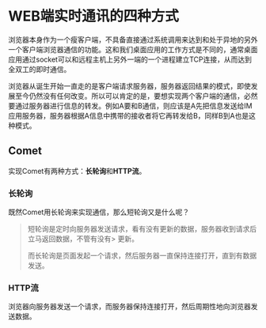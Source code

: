 # WEB端实时通讯的四种方式

浏览器本身作为一个瘦客户端，不具备直接通过系统调用来达到和处于异地的另外一个客户端浏览器通信的功能。这和我们桌面应用的工作方式是不同的，通常桌面应用通过socket可以和远程主机上另外一端的一个进程建立TCP连接，从而达到全双工的即时通信。

浏览器从诞生开始一直走的是客户端请求服务器，服务器返回结果的模式，即使发展至今仍然没有任何改变。所以可以肯定的是，要想实现两个客户端的通信，必然要通过服务器进行信息的转发。例如A要和B通信，则应该是A先把信息发送给IM应用服务器，服务器根据A信息中携带的接收者将它再转发给B，同样B到A也是这种模式。

## Comet

实现Comet有两种方式：**长轮询**和**HTTP流**。

### 长轮询
既然Comet用长轮询来实现通信，那么短轮询又是什么呢？    
> 短轮询是定时向服务器发送请求，看有没有更新的数据，服务器收到请求后立马返回数据，不管有没有> 更新。 
>  
> 而长轮询是页面发起一个请求，然后服务器一直保持连接打开，直到有数据发送。
### HTTP流
浏览器向服务器发送一个请求，而服务器保持连接打开，然后周期性地向浏览器发送数据。